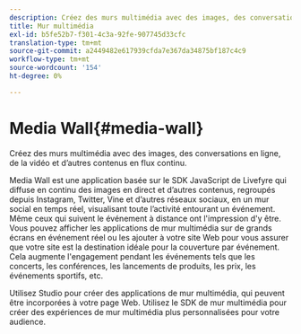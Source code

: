 ```yaml
---
description: Créez des murs multimédia avec des images, des conversations en ligne, de la vidéo et d’autres contenus en flux continu.
title: Mur multimédia
exl-id: b5fe52b7-f301-4c3a-92fe-907745d33cfc
translation-type: tm+mt
source-git-commit: a2449482e617939cfda7e367da34875bf187c4c9
workflow-type: tm+mt
source-wordcount: '154'
ht-degree: 0%

---
```


# Media Wall{#media-wall}

Créez des murs multimédia avec des images, des conversations en ligne, de la vidéo et d’autres contenus en flux continu.

Media Wall est une application basée sur le SDK JavaScript de Livefyre qui diffuse en continu des images en direct et d’autres contenus, regroupés depuis Instagram, Twitter, Vine et d’autres réseaux sociaux, en un mur social en temps réel, visualisant toute l’activité entourant un événement. Même ceux qui suivent le événement à distance ont l&#39;impression d&#39;y être. Vous pouvez afficher les applications de mur multimédia sur de grands écrans en événement réel ou les ajouter à votre site Web pour vous assurer que votre site est la destination idéale pour la couverture par événement. Cela augmente l&#39;engagement pendant les événements tels que les concerts, les conférences, les lancements de produits, les prix, les événements sportifs, etc.

Utilisez Studio pour créer des applications de mur multimédia, qui peuvent être incorporées à votre page Web. Utilisez le SDK de mur multimédia pour créer des expériences de mur multimédia plus personnalisées pour votre audience.
